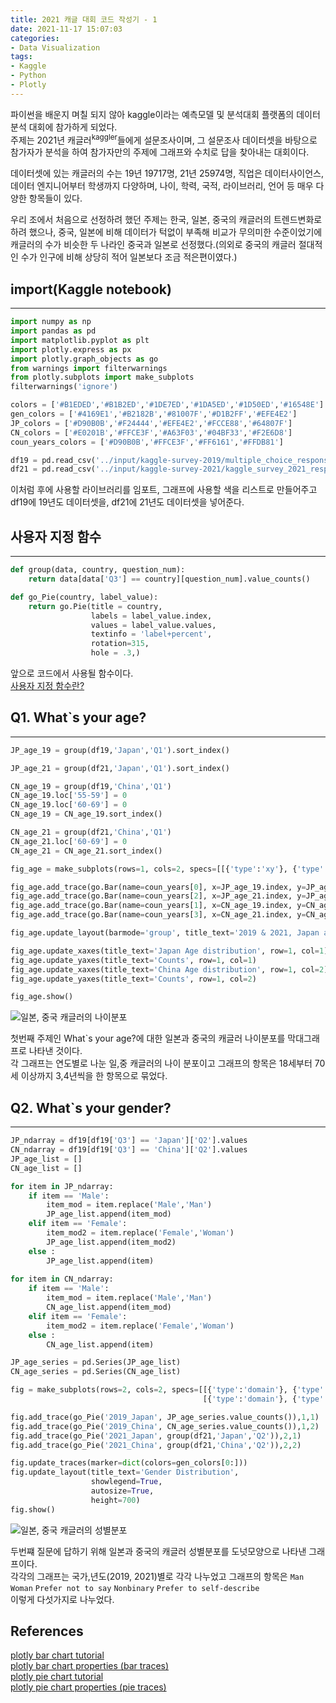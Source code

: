 ```yaml
---
title: 2021 캐글 대회 코드 작성기 - 1
date: 2021-11-17 15:07:03
categories: 
- Data Visualization
tags: 
- Kaggle
- Python
- Plotly
---
```

파이썬을 배운지 며칠 되지 않아 kaggle이라는 예측모델 및 분석대회 플랫폼의 데이터 분석 대회에 참가하게 되었다.   
주제는 2021년 캐글러<sup>kaggler</sup>들에게 설문조사이며, 그 설문조사 데이터셋을 바탕으로 참가자가 분석을 하여 참가자만의 주제에 그래프와 수치로 답을 찾아내는 대회이다.

데이터셋에 있는 캐글러의 수는 19년 19717명, 21년 25974명, 직업은 데이터사이언스, 데이터 엔지니어부터 학생까지 다양하며, 나이, 학력, 국적, 라이브러리, 언어 등 매우 다양한 항목들이 있다.  

우리 조에서 처음으로 선정하려 했던 주제는 한국, 일본, 중국의 캐글러의 트렌드변화로 하려 했으나, 중국, 일본에 비해 데이터가 턱없이 부족해 비교가 무의미한 수준이었기에 캐글러의 수가 비슷한 두 나라인 중국과 일본로 선정했다.(의외로 중국의 캐글러 절대적인 수가 인구에 비해 상당히 적어 일본보다 조금 적은편이였다.)
## import(Kaggle notebook)

---
```python
import numpy as np 
import pandas as pd
import matplotlib.pyplot as plt
import plotly.express as px
import plotly.graph_objects as go
from warnings import filterwarnings
from plotly.subplots import make_subplots
filterwarnings('ignore')

colors = ['#B1EDED','#B1B2ED','#1DE7ED','#1DA5ED','#1D50ED','#16548E']
gen_colors = ['#4169E1','#B2182B','#81007F','#D1B2FF','#EFE4E2']
JP_colors = ['#D90B0B','#F24444','#EFE4E2','#FCCE88','#64807F']
CN_colors = ['#E0201B','#FFCE3F','#A63F03','#04BF33','#F2E6D8']
coun_years_colors = ['#D90B0B','#FFCE3F','#FF6161','#FFDB81']

df19 = pd.read_csv('../input/kaggle-survey-2019/multiple_choice_responses.csv')
df21 = pd.read_csv('../input/kaggle-survey-2021/kaggle_survey_2021_responses.csv')
```
이처럼 후에 사용할 라이브러리를 임포트, 그래프에 사용할 색을 리스트로 만들어주고 df19에 19년도 데이터셋을, df21에 21년도 데이터셋을 넣어준다.


## 사용자 지정 함수

---
```python
def group(data, country, question_num):
    return data[data['Q3'] == country][question_num].value_counts()

def go_Pie(country, label_value):
    return go.Pie(title = country,
                  labels = label_value.index,
                  values = label_value.values,
                  textinfo = 'label+percent',
                  rotation=315,
                  hole = .3,)
```

앞으로 코드에서 사용될 함수이다.  
[사용자 지정 함수란?](https://cincu4221.github.io/2021/11/10/Python-UserDefinedFunctions/)

## Q1. What`s your age?

---

```python
JP_age_19 = group(df19,'Japan','Q1').sort_index()

JP_age_21 = group(df21,'Japan','Q1').sort_index()

CN_age_19 = group(df19,'China','Q1')
CN_age_19.loc['55-59'] = 0
CN_age_19.loc['60-69'] = 0
CN_age_19 = CN_age_19.sort_index()

CN_age_21 = group(df21,'China','Q1')
CN_age_21.loc['60-69'] = 0
CN_age_21 = CN_age_21.sort_index()

fig_age = make_subplots(rows=1, cols=2, specs=[[{'type':'xy'}, {'type':'xy'}]])

fig_age.add_trace(go.Bar(name=coun_years[0], x=JP_age_19.index, y=JP_age_19.values, marker_color='#FDB0C0'),1,1)
fig_age.add_trace(go.Bar(name=coun_years[2], x=JP_age_21.index, y=JP_age_21.values, marker_color='#FD4659'),1,1)
fig_age.add_trace(go.Bar(name=coun_years[1], x=CN_age_19.index, y=CN_age_19.values, marker_color='#FFDB81'),1,2)
fig_age.add_trace(go.Bar(name=coun_years[3], x=CN_age_21.index, y=CN_age_21.values, marker_color='#FFAB0F'),1,2)

fig_age.update_layout(barmode='group', title_text='2019 & 2021, Japan and China age distribution', showlegend=True)

fig_age.update_xaxes(title_text='Japan Age distribution', row=1, col=1)
fig_age.update_yaxes(title_text='Counts', row=1, col=1)
fig_age.update_xaxes(title_text='China Age distribution', row=1, col=2)
fig_age.update_yaxes(title_text='Counts', row=1, col=2)

fig_age.show()
```

![일본, 중국 캐글러의 나이분포](/images/kaggle_graph/Q1gragh.png)  
 
첫번째 주제인 What`s your age?에 대한 일본과 중국의 캐글러 나이분포를 막대그래프로 나타낸 것이다.  
각 그래프는 연도별로 나눈 일,중 캐글러의 나이 분포이고 그래프의 항목은 18세부터 70세 이상까지 3,4년씩을 한 항목으로 묶었다.


## Q2. What`s your gender?

---

```python
JP_ndarray = df19[df19['Q3'] == 'Japan']['Q2'].values
CN_ndarray = df19[df19['Q3'] == 'China']['Q2'].values
JP_age_list = []
CN_age_list = []

for item in JP_ndarray:
    if item == 'Male':
        item_mod = item.replace('Male','Man')
        JP_age_list.append(item_mod)
    elif item == 'Female':
        item_mod2 = item.replace('Female','Woman')
        JP_age_list.append(item_mod2)
    else :
        JP_age_list.append(item)
    
for item in CN_ndarray:
    if item == 'Male':
        item_mod = item.replace('Male','Man')
        CN_age_list.append(item_mod)
    elif item == 'Female':
        item_mod2 = item.replace('Female','Woman')
    else :
        CN_age_list.append(item)

JP_age_series = pd.Series(JP_age_list)
CN_age_series = pd.Series(CN_age_list)

fig = make_subplots(rows=2, cols=2, specs=[[{'type':'domain'}, {'type':'domain'}],
                                           [{'type':'domain'}, {'type':'domain'}]])

fig.add_trace(go_Pie('2019_Japan', JP_age_series.value_counts()),1,1)
fig.add_trace(go_Pie('2019_China', CN_age_series.value_counts()),1,2)
fig.add_trace(go_Pie('2021_Japan', group(df21,'Japan','Q2')),2,1)
fig.add_trace(go_Pie('2021_China', group(df21,'China','Q2')),2,2)

fig.update_traces(marker=dict(colors=gen_colors[0:]))
fig.update_layout(title_text='Gender Distribution',
                  showlegend=True,
                  autosize=True,
                  height=700)
fig.show()
```

![일본, 중국 캐글러의 성별분포](/images/kaggle_graph/Q2gragh.png)  
 
두번쨰 질문에 답하기 위해 일본과 중국의 캐글러 성별분포를 도넛모양으로 나타낸 그래프이다.  
각각의 그래프는 국가,년도(2019, 2021)별로 각각 나누었고 그래프의 항목은 
`Man` 
`Woman` 
`Prefer not to say` 
`Nonbinary` 
`Prefer to self-describe`  
이렇게 다섯가지로 나누었다.


## References

[plotly bar chart tutorial](https://plotly.com/python/bar-charts/)  
[plotly bar chart properties (bar traces)](https://plotly.com/python/reference/bar/)  
[plotly pie chart tutorial](https://plotly.com/python/pie-charts/)  
[plotly pie chart properties (pie traces)](https://plotly.com/python/reference/pie/)

